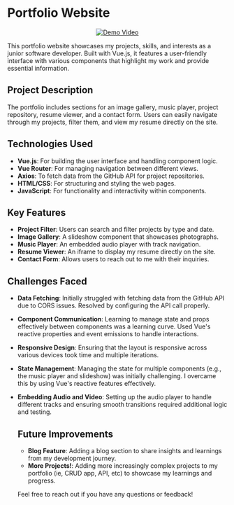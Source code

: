 # Portfolio Website

<div align="center">

[![Demo Video](https://img.youtube.com/vi/iJ0va1Fy2dU/0.jpg)](https://www.youtube.com/watch?v=iJ0va1Fy2dU)

</div>

This portfolio website showcases my projects, skills, and interests as a junior software developer. Built with Vue.js, it features a user-friendly interface with various components that highlight my work and provide essential information.

## Project Description

The portfolio includes sections for an image gallery, music player, project repository, resume viewer, and a contact form. Users can easily navigate through my projects, filter them, and view my resume directly on the site.

## Technologies Used

- **Vue.js**: For building the user interface and handling component logic.
- **Vue Router**: For managing navigation between different views.
- **Axios**: To fetch data from the GitHub API for project repositories.
- **HTML/CSS**: For structuring and styling the web pages.
- **JavaScript**: For functionality and interactivity within components.

## Key Features

- **Project Filter**: Users can search and filter projects by type and date.
- **Image Gallery**: A slideshow component that showcases photographs.
- **Music Player**: An embedded audio player with track navigation.
- **Resume Viewer**: An iframe to display my resume directly on the site.
- **Contact Form**: Allows users to reach out to me with their inquiries.

## Challenges Faced

- **Data Fetching**: Initially struggled with fetching data from the GitHub API due to CORS issues. Resolved by configuring the API call properly.
- **Component Communication**: Learning to manage state and props effectively between components was a learning curve. Used Vue's reactive properties and event emissions to handle interactions.
- **Responsive Design**: Ensuring that the layout is responsive across various devices took time and multiple iterations.
- **State Management**: Managing the state for multiple components (e.g., the music player and slideshow) was initially challenging. I overcame this by using Vue's reactive features effectively.
- **Embedding Audio and Video**: Setting up the audio player to handle different tracks and ensuring smooth transitions required additional logic and testing.

  ## Future Improvements

  - **Blog Feature**: Adding a blog section to share insights and learnings from my development journey.
  - **More Projects!**: Adding more increasingly complex projects to my portfolio (ie, CRUD app, API, etc) to showcase my learnings and progress.
 
  Feel free to reach out if you have any questions or feedback!
